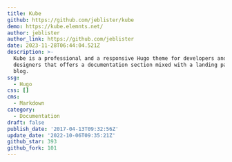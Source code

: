 ```yaml
---
title: Kube
github: https://github.com/jeblister/kube
demo: https://kube.elemnts.net/
author: jeblister
author_link: https://github.com/jeblister
date: 2023-11-28T06:44:04.521Z
description: >-
  Kube is a professional and a responsive Hugo theme for developers and
  designers that offers a documentation section mixed with a landing page and a
  blog.
ssg:
  - Hugo
css: []
cms:
  - Markdown
category:
  - Documentation
draft: false
publish_date: '2017-04-13T09:32:56Z'
update_date: '2022-10-06T09:35:21Z'
github_star: 393
github_fork: 101
---
```

